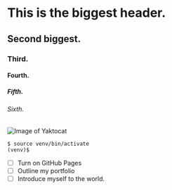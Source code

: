 # This is the biggest header.
## Second biggest.
### Third.
#### Fourth.
##### Fifth.
###### Sixth.

![Image of Yaktocat](https://octodex.github.com/images/yaktocat.png)

```
$ source venv/bin/activate
(venv)$
```
-  [ ] Turn on GitHub Pages
-  [ ] Outline my portfolio
-  [ ] Introduce myself to the world.

